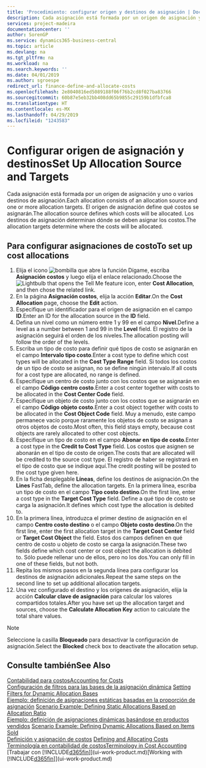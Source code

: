 ```yaml
---
title: 'Procedimiento: configurar origen y destinos de asignación | Documentos de Microsoft'
description: Cada asignación está formada por un origen de asignación y uno o varios destinos de asignación. El origen de asignación define qué costos se asignarán. Los destinos de asignación determinan dónde se deben asignar los costos.
services: project-madeira
documentationcenter: ''
author: SorenGP
ms.service: dynamics365-business-central
ms.topic: article
ms.devlang: na
ms.tgt_pltfrm: na
ms.workload: na
ms.search.keywords: ''
ms.date: 04/01/2019
ms.author: sgroespe
redirect_url: finance-define-and-allocate-costs
ms.openlocfilehash: 2e8040816ed5089188f06f76b2cd8f027ba83766
ms.sourcegitcommit: 60b87e5eb32bb408dd65b9855c29159b1dfbfca8
ms.translationtype: HT
ms.contentlocale: es-MX
ms.lasthandoff: 04/29/2019
ms.locfileid: "1243583"
---
```

# <a name="set-up-allocation-source-and-targets"></a><span data-ttu-id="754ec-105">Configurar origen de asignación y destinos</span><span class="sxs-lookup"><span data-stu-id="754ec-105">Set Up Allocation Source and Targets</span></span>
<span data-ttu-id="754ec-106">Cada asignación está formada por un origen de asignación y uno o varios destinos de asignación.</span><span class="sxs-lookup"><span data-stu-id="754ec-106">Each allocation consists of an allocation source and one or more allocation targets.</span></span> <span data-ttu-id="754ec-107">El origen de asignación define qué costos se asignarán.</span><span class="sxs-lookup"><span data-stu-id="754ec-107">The allocation source defines which costs will be allocated.</span></span> <span data-ttu-id="754ec-108">Los destinos de asignación determinan dónde se deben asignar los costos.</span><span class="sxs-lookup"><span data-stu-id="754ec-108">The allocation targets determine where the costs will be allocated.</span></span>  

## <a name="to-set-up-cost-allocations"></a><span data-ttu-id="754ec-109">Para configurar asignaciones de costo</span><span class="sxs-lookup"><span data-stu-id="754ec-109">To set up cost allocations</span></span>  
1.  <span data-ttu-id="754ec-110">Elija el icono ![bombilla que abre la función Dígame](media/ui-search/search_small.png "Dígame que desea hacer"), escriba **Asignación costos** y luego elija el enlace relacionado.</span><span class="sxs-lookup"><span data-stu-id="754ec-110">Choose the ![Lightbulb that opens the Tell Me feature](media/ui-search/search_small.png "Tell me what you want to do") icon, enter **Cost Allocation**, and then chose the related link.</span></span>  
2.  <span data-ttu-id="754ec-111">En la página **Asignación costos**, elija la acción **Editar**.</span><span class="sxs-lookup"><span data-stu-id="754ec-111">On the **Cost Allocation** page, choose the **Edit** action.</span></span>  
3.  <span data-ttu-id="754ec-112">Especifique un identificador para el origen de asignación en el campo **ID**.</span><span class="sxs-lookup"><span data-stu-id="754ec-112">Enter an ID for the allocation source in the **ID** field.</span></span>  
4.  <span data-ttu-id="754ec-113">Defina un nivel como un número entre 1 y 99 en el campo **Nivel**.</span><span class="sxs-lookup"><span data-stu-id="754ec-113">Define a level as a number between 1 and 99 in the **Level** field.</span></span> <span data-ttu-id="754ec-114">El registro de la asignación seguirá el orden de los niveles.</span><span class="sxs-lookup"><span data-stu-id="754ec-114">The allocation posting will follow the order of the levels.</span></span>  
5.  <span data-ttu-id="754ec-115">Escriba un tipo de costo para definir qué tipos de costo se asignarán en el campo **Intervalo tipo costo**.</span><span class="sxs-lookup"><span data-stu-id="754ec-115">Enter a cost type to define which cost types will be allocated in the **Cost Type Range** field.</span></span> <span data-ttu-id="754ec-116">Si todos los costos de un tipo de costo se asignan, no se define ningún intervalo.</span><span class="sxs-lookup"><span data-stu-id="754ec-116">If all costs for a cost type are allocated, no range is defined.</span></span>  
6.  <span data-ttu-id="754ec-117">Especifique un centro de costo junto con los costos que se asignarán en el campo **Código centro costo**.</span><span class="sxs-lookup"><span data-stu-id="754ec-117">Enter a cost center together with costs to be allocated in the **Cost Center Code** field.</span></span>  
7.  <span data-ttu-id="754ec-118">Especifique un objeto de costo junto con los costos que se asignarán en el campo **Código objeto costo**.</span><span class="sxs-lookup"><span data-stu-id="754ec-118">Enter a cost object together with costs to be allocated in the **Cost Object Code** field.</span></span> <span data-ttu-id="754ec-119">Muy a menudo, este campo permanece vacío porque raramente los objetos de costo se asignan a otros objetos de costo.</span><span class="sxs-lookup"><span data-stu-id="754ec-119">Most often, this field stays empty, because cost objects are rarely allocated to other cost objects.</span></span>  
8.  <span data-ttu-id="754ec-120">Especifique un tipo de costo en el campo **Abonar en tipo de costo**.</span><span class="sxs-lookup"><span data-stu-id="754ec-120">Enter a cost type in the **Credit to Cost Type** field.</span></span> <span data-ttu-id="754ec-121">Los costos que asignen se abonarán en el tipo de costo de origen.</span><span class="sxs-lookup"><span data-stu-id="754ec-121">The costs that are allocated will be credited to the source cost type.</span></span> <span data-ttu-id="754ec-122">El registro de haber se registrará en el tipo de costo que se indique aquí.</span><span class="sxs-lookup"><span data-stu-id="754ec-122">The credit posting will be posted to the cost type given here.</span></span>  
9. <span data-ttu-id="754ec-123">En la ficha desplegable **Líneas**, define los destinos de asignación.</span><span class="sxs-lookup"><span data-stu-id="754ec-123">On the **Lines** FastTab, define the allocation targets.</span></span> <span data-ttu-id="754ec-124">En la primera línea, escriba un tipo de costo en el campo **Tipo costo destino**.</span><span class="sxs-lookup"><span data-stu-id="754ec-124">On the first line, enter a cost type in the **Target Cost Type** field.</span></span> <span data-ttu-id="754ec-125">Define a qué tipo de costo se carga la asignación.</span><span class="sxs-lookup"><span data-stu-id="754ec-125">It defines which cost type the allocation is debited to.</span></span>  
10. <span data-ttu-id="754ec-126">En la primera línea, introduzca el primer destino de asignación en el campo **Centro costo destino** o el campo **Objeto costo destino**.</span><span class="sxs-lookup"><span data-stu-id="754ec-126">On the first line, enter the first allocation target in the **Target Cost Center** field or **Target Cost Object** the field.</span></span> <span data-ttu-id="754ec-127">Estos dos campos definen en qué centro de costo u objeto de costo se carga la asignación.</span><span class="sxs-lookup"><span data-stu-id="754ec-127">These two fields define which cost center or cost object the allocation is debited to.</span></span> <span data-ttu-id="754ec-128">Sólo puede rellenar uno de ellos, pero no los dos.</span><span class="sxs-lookup"><span data-stu-id="754ec-128">You can only fill in one of these fields, but not both.</span></span>  
11. <span data-ttu-id="754ec-129">Repita los mismos pasos en la segunda línea para configurar los destinos de asignación adicionales.</span><span class="sxs-lookup"><span data-stu-id="754ec-129">Repeat the same steps on the second line to set up additional allocation targets.</span></span>  
12. <span data-ttu-id="754ec-130">Una vez configurado el destino y los orígenes de asignación, elija la acción **Calcular clave de asignación** para calcular los valores compartidos totales.</span><span class="sxs-lookup"><span data-stu-id="754ec-130">After you have set up the allocation target and sources, choose the **Calculate Allocation Key** action to calculate the total share values.</span></span>  

> [!NOTE]  
>  <span data-ttu-id="754ec-131">Seleccione la casilla **Bloqueado** para desactivar la configuración de asignación.</span><span class="sxs-lookup"><span data-stu-id="754ec-131">Select the **Blocked** check box to deactivate the allocation setup.</span></span>  

## <a name="see-also"></a><span data-ttu-id="754ec-132">Consulte también</span><span class="sxs-lookup"><span data-stu-id="754ec-132">See Also</span></span>  
[<span data-ttu-id="754ec-133">Contabilidad para costos</span><span class="sxs-lookup"><span data-stu-id="754ec-133">Accounting for Costs</span></span>](finance-manage-cost-accounting.md)  
 <span data-ttu-id="754ec-134">[Configuración de filtros para las bases de la asignación dinámica](finance-setting-filters-for-dynamic-allocation-bases.md) </span><span class="sxs-lookup"><span data-stu-id="754ec-134">[Setting Filters for Dynamic Allocation Bases](finance-setting-filters-for-dynamic-allocation-bases.md) </span></span>  
 <span data-ttu-id="754ec-135">[Ejemplo: definición de asignaciones estáticas basadas en la proporción de asignación](finance-scenario-example-defining-static-allocations-based-on-allocation-ratio.md) </span><span class="sxs-lookup"><span data-stu-id="754ec-135">[Scenario Example: Defining Static Allocations Based on Allocation Ratio](finance-scenario-example-defining-static-allocations-based-on-allocation-ratio.md) </span></span>  
 <span data-ttu-id="754ec-136">[Ejemplo: definición de asignaciones dinámicas basándose en productos vendidos](finance-scenario-example-defining-dynamic-allocations-based-on-items-sold.md) </span><span class="sxs-lookup"><span data-stu-id="754ec-136">[Scenario Example: Defining Dynamic Allocations Based on Items Sold](finance-scenario-example-defining-dynamic-allocations-based-on-items-sold.md) </span></span>  
 <span data-ttu-id="754ec-137">[Definición y asignación de costos](finance-define-and-allocate-costs.md) </span><span class="sxs-lookup"><span data-stu-id="754ec-137">[Defining and Allocating Costs](finance-define-and-allocate-costs.md) </span></span>  
 [<span data-ttu-id="754ec-138">Terminología en contabilidad de costos</span><span class="sxs-lookup"><span data-stu-id="754ec-138">Terminology in Cost Accounting</span></span>](finance-terminology-in-cost-accounting.md)  
 <span data-ttu-id="754ec-139">[Trabajar con [!INCLUDE[d365fin](includes/d365fin_md.md)]](ui-work-product.md)</span><span class="sxs-lookup"><span data-stu-id="754ec-139">[Working with [!INCLUDE[d365fin](includes/d365fin_md.md)]](ui-work-product.md)</span></span>
